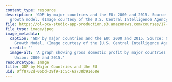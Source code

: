 ```yaml
---
content_type: resource
description: 'GDP by major countries and the EU: 2000 and 2015. Source: CIA''s long-term
  growth model. (Image courtesy of the U.S. Central Intelligence Agency.)'
file: https://ol-ocw-studio-app-production.s3.amazonaws.com/courses/17-199j-working-in-a-global-economy-fall-2005/0ff8752d06bd39f91c5c6a738b91e58e_17-199jf05.jpg
file_type: image/jpeg
image_metadata:
  caption: 'GDP by major countries and the EU: 2000 and 2015. Source: CIA''s Long-Term
    Growth Model. (Image courtesy of the [U.S. Central Intelligence Agency](http://www.cia.gov/).)'
  credit: ''
  image-alt: 'A graph showing gross domestic profit by major countries and the European
    Union: 2000 and 2015.'
resourcetype: Image
title: GDP by Major Countries and the EU
uid: 0ff8752d-06bd-39f9-1c5c-6a738b91e58e
---
```

